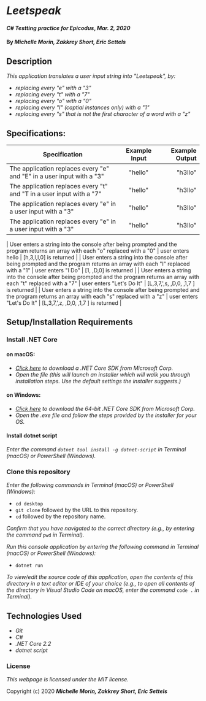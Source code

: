 # _Leetspeak_

#### _C# Testting practice for Epicodus_, _Mar. 2, 2020_

#### By _**Michelle Morin, Zakkrey Short, Eric Settels**_

## Description

_This application translates a user input string into "Leetspeak", by:_
* _replacing every "e" with a "3"_
* _replacing every "t" with a "7"_
* _replacing every "o" with a "0"_
* _replacing every "I" (captial instances only) with a "1"_
* _replacing every "s" that is not the first character of a word with a "z"_

## Specifications:

| Specification | Example Input | Example Output |
| ------------- |:-------------:| -------------------:|
| The application replaces every "e" and "E" in a user input with a "3" | "hello" | "h3llo" |
| The application replaces every "t" and "T in a user input with a "7" | "hello" | "h3llo" |
| The application replaces every "e" in a user input with a "3" | "hello" | "h3llo" |
| The application replaces every "e" in a user input with a "3" | "hello" | "h3llo" |


| User enters a string into the console after being prompted and the program returns an array with each "o" replaced with a "0" | user enters hello | [h,3,l,l,0] is returned |
| User enters a string into the console after being prompted and the program returns an array with each "I" replaced with a "1" | user enters "I Do" | [1, ,D,0] is returned |
| User enters a string into the console after being prompted and the program returns an array with each "t" replaced with a "7" | user enters "Let's Do It" | [L,3,7,',s, ,D,0, ,1,7 ] is returned |
| User enters a string into the console after being prompted and the program returns an array with each "s" replaced with a "z" | user enters "Let's Do It" | [L,3,7,',z, ,D,0, ,1,7 ] is returned |
## Setup/Installation Requirements

### Install .NET Core

#### on macOS:
* _[Click here](https://dotnet.microsoft.com/download/thank-you/dotnet-sdk-2.2.106-macos-x64-installer) to download a .NET Core SDK from Microsoft Corp._
* _Open the file (this will launch an installer which will walk you through installation steps. Use the default settings the installer suggests.)_

#### on Windows:
* _[Click here](https://dotnet.microsoft.com/download/thank-you/dotnet-sdk-2.2.203-windows-x64-installer) to download the 64-bit .NET Core SDK from Microsoft Corp._
* _Open the .exe file and follow the steps provided by the installer for your OS._

#### Install dotnet script
_Enter the command ``dotnet tool install -g dotnet-script`` in Terminal (macOS) or PowerShell (Windows)._

### Clone this repository

_Enter the following commands in Terminal (macOS) or PowerShell (Windows):_
* ``cd desktop``
* ``git clone`` followed by the URL to this repository.
* ``cd`` followed by the repository name.

_Confirm that you have navigated to the correct directory (e.g., by entering the command_ ``pwd`` _in Terminal)._

_Run this console application by entering the following command in Terminal (macOS) or PowerShell (Windows):_
* ``dotnet run``

_To view/edit the source code of this application, open the contents of this directory in a text editor or IDE of your choice (e.g., to open all contents of the directory in Visual Studio Code on macOS, enter the command_ ``code .`` _in Terminal)._

## Technologies Used
* _Git_
* _C#_
* _.NET Core 2.2_
* _dotnet script_

### License

*This webpage is licensed under the MIT license.*

Copyright (c) 2020 **_Michelle Morin, Zakkrey Short, Eric Settels_**